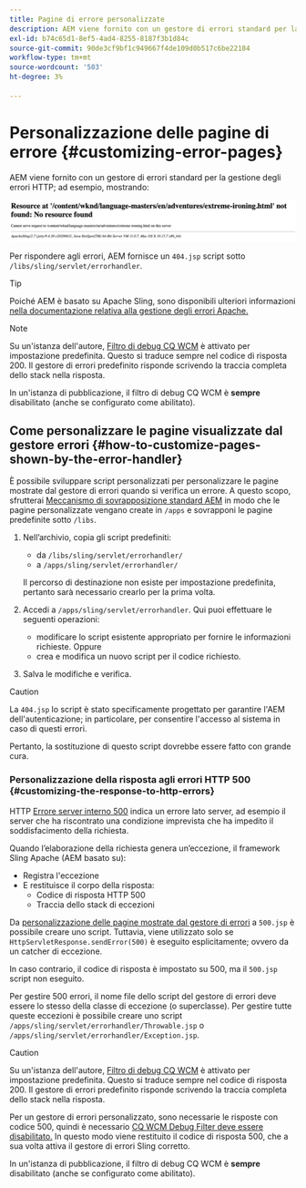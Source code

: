 ```yaml
---
title: Pagine di errore personalizzate
description: AEM viene fornito con un gestore di errori standard per la gestione degli errori HTTP, che può essere personalizzato.
exl-id: b74c65d1-8ef5-4ad4-8255-8187f3b1d84c
source-git-commit: 90de3cf9bf1c949667f4de109d0b517c6be22184
workflow-type: tm+mt
source-wordcount: '503'
ht-degree: 3%

---
```


# Personalizzazione delle pagine di errore {#customizing-error-pages}

AEM viene fornito con un gestore di errori standard per la gestione degli errori HTTP; ad esempio, mostrando:

![Messaggio di errore standard](assets/error-message-standard.png)

Per rispondere agli errori, AEM fornisce un `404.jsp` script sotto `/libs/sling/servlet/errorhandler`.

>[!TIP]
>
>Poiché AEM è basato su Apache Sling, sono disponibili ulteriori informazioni [nella documentazione relativa alla gestione degli errori Apache.](https://sling.apache.org/documentation/the-sling-engine/errorhandling.html)

>[!NOTE]
>
>Su un&#39;istanza dell&#39;autore, [Filtro di debug CQ WCM](/help/implementing/deploying/configuring-osgi.md) è attivato per impostazione predefinita. Questo si traduce sempre nel codice di risposta 200. Il gestore di errori predefinito risponde scrivendo la traccia completa dello stack nella risposta.
>
>In un&#39;istanza di pubblicazione, il filtro di debug CQ WCM è **sempre** disabilitato (anche se configurato come abilitato).

## Come personalizzare le pagine visualizzate dal gestore errori {#how-to-customize-pages-shown-by-the-error-handler}

È possibile sviluppare script personalizzati per personalizzare le pagine mostrate dal gestore di errori quando si verifica un errore. A questo scopo, sfrutterai [Meccanismo di sovrapposizione standard AEM](/help/implementing/developing/introduction/overlays.md) in modo che le pagine personalizzate vengano create in `/apps` e sovrapponi le pagine predefinite sotto `/libs`.

1. Nell’archivio, copia gli script predefiniti:

   * da `/libs/sling/servlet/errorhandler/`
   * a `/apps/sling/servlet/errorhandler/`

   Il percorso di destinazione non esiste per impostazione predefinita, pertanto sarà necessario crearlo per la prima volta.

1. Accedi a `/apps/sling/servlet/errorhandler`. Qui puoi effettuare le seguenti operazioni:

   * modificare lo script esistente appropriato per fornire le informazioni richieste. Oppure
   * crea e modifica un nuovo script per il codice richiesto.

1. Salva le modifiche e verifica.

>[!CAUTION]
>
>La `404.jsp` lo script è stato specificamente progettato per garantire l&#39;AEM dell&#39;autenticazione; in particolare, per consentire l&#39;accesso al sistema in caso di questi errori.
>
>Pertanto, la sostituzione di questo script dovrebbe essere fatto con grande cura.

### Personalizzazione della risposta agli errori HTTP 500 {#customizing-the-response-to-http-errors}

HTTP [Errore server interno 500](https://www.w3.org/Protocols/rfc2616/rfc2616-sec10.html) indica un errore lato server, ad esempio il server che ha riscontrato una condizione imprevista che ha impedito il soddisfacimento della richiesta.

Quando l’elaborazione della richiesta genera un’eccezione, il framework Sling Apache (AEM basato su):

* Registra l&#39;eccezione
* E restituisce il corpo della risposta:
   * Codice di risposta HTTP 500
   * Traccia dello stack di eccezioni

Da [personalizzazione delle pagine mostrate dal gestore di errori](#how-to-customize-pages-shown-by-the-error-handler) a `500.jsp` è possibile creare uno script. Tuttavia, viene utilizzato solo se `HttpServletResponse.sendError(500)` è eseguito esplicitamente; ovvero da un catcher di eccezione.

In caso contrario, il codice di risposta è impostato su 500, ma il `500.jsp` script non eseguito.

Per gestire 500 errori, il nome file dello script del gestore di errori deve essere lo stesso della classe di eccezione (o superclasse). Per gestire tutte queste eccezioni è possibile creare uno script `/apps/sling/servlet/errorhandler/Throwable.jsp` o `/apps/sling/servlet/errorhandler/Exception.jsp`.

>[!CAUTION]
>
>Su un&#39;istanza dell&#39;autore, [Filtro di debug CQ WCM](/help/implementing/deploying/configuring-osgi.md) è attivato per impostazione predefinita. Questo si traduce sempre nel codice di risposta 200. Il gestore di errori predefinito risponde scrivendo la traccia completa dello stack nella risposta.
>
>Per un gestore di errori personalizzato, sono necessarie le risposte con codice 500, quindi è necessario [CQ WCM Debug Filter deve essere disabilitato.](/help/implementing/deploying/configuring-osgi.md) In questo modo viene restituito il codice di risposta 500, che a sua volta attiva il gestore di errori Sling corretto.
>
>In un&#39;istanza di pubblicazione, il filtro di debug CQ WCM è **sempre** disabilitato (anche se configurato come abilitato).

